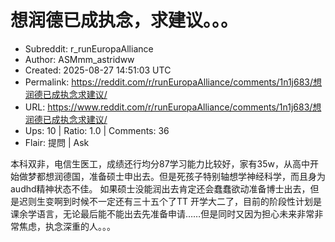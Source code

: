 # 想润德已成执念，求建议。。。

- Subreddit: r_runEuropaAlliance
- Author: ASMmm_astridww
- Created: 2025-08-27 14:51:03 UTC
- Permalink: https://reddit.com/r/runEuropaAlliance/comments/1n1j683/想润德已成执念求建议/
- URL: https://www.reddit.com/r/runEuropaAlliance/comments/1n1j683/想润德已成执念求建议/
- Ups: 10 | Ratio: 1.0 | Comments: 36
- Flair: 提問 | Ask


本科双非，电信生医工，成绩还行均分87学习能力比较好，家有35w，从高中开始做梦都想润德国，准备硕士申出去。但是死孩子特别轴想学神经科学，而且身为audhd精神状态不佳。
如果硕士没能润出去肯定还会蠢蠢欲动准备博士出去，但是迟则生变啊到时候不一定还有三十五个了TT
开学大二了，目前的阶段性计划是课余学语言，无论最后能不能出去先准备申请……但是同时又因为担心未来非常非常焦虑，执念深重的人。。。

